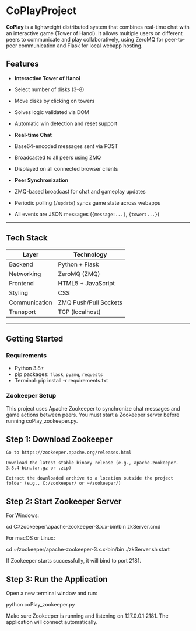 # CoPlayProject
**CoPlay** is a lightweight distributed system that combines real-time chat with an interactive game (Tower of Hanoi). It allows multiple users on different peers to communicate and play collaboratively, using ZeroMQ for peer-to-peer communication and Flask for local webapp hosting.

## Features

-  **Interactive Tower of Hanoi**
  - Select number of disks (3–8)
  - Move disks by clicking on towers
  - Solves logic validated via DOM
  - Automatic win detection and reset support

-  **Real-time Chat**
  - Base64-encoded messages sent via POST
  - Broadcasted to all peers using ZMQ
  - Displayed on all connected browser clients

-  **Peer Synchronization**
  - ZMQ-based broadcast for chat and gameplay updates
  - Periodic polling (`/update`) syncs game state across webapps
  - All events are JSON messages (`{message:...}`, `{tower:...}`)

---

##  Tech Stack

| Layer         | Technology            |
|---------------|------------------------|
| Backend       | Python + Flask         |
| Networking    | ZeroMQ (ZMQ)           |
| Frontend      | HTML5 + JavaScript     |
| Styling       | CSS                    |
| Communication | ZMQ Push/Pull Sockets  |
| Transport     | TCP (localhost)        |

---

##  Getting Started

###  Requirements
- Python 3.8+
- pip packages: `flask`, `pyzmq`, `requests`
- Terminal:
pip install -r requirements.txt

### Zookeeper Setup

This project uses Apache Zookeeper to synchronize chat messages and game actions between peers. You must start a Zookeeper server before running coPlay_zookeeper.py.

## Step 1: Download Zookeeper

    Go to https://zookeeper.apache.org/releases.html

    Download the latest stable binary release (e.g., apache-zookeeper-3.8.4-bin.tar.gz or .zip)

    Extract the downloaded archive to a location outside the project folder (e.g., C:/zookeeper/ or ~/zookeeper/)

## Step 2: Start Zookeeper Server

For Windows:

cd C:\zookeeper\apache-zookeeper-3.x.x-bin\bin
zkServer.cmd

For macOS or Linux:

cd ~/zookeeper/apache-zookeeper-3.x.x-bin/bin
./zkServer.sh start

If Zookeeper starts successfully, it will bind to port 2181.

## Step 3: Run the Application

Open a new terminal window and run:

python coPlay_zookeeper.py

Make sure Zookeeper is running and listening on 127.0.0.1:2181. The application will connect automatically.

